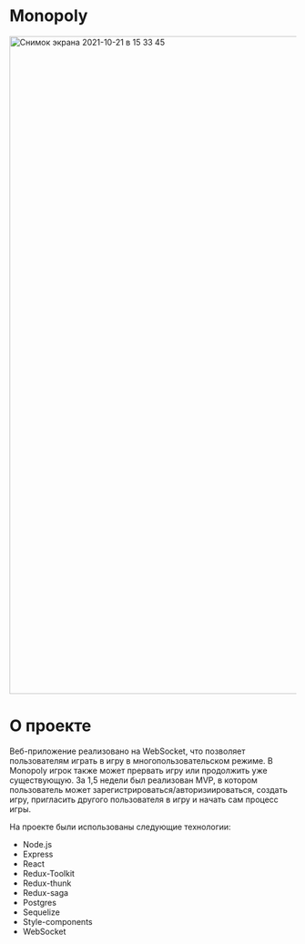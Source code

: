 # Monopoly

<img width="1156" alt="Снимок экрана 2021-10-21 в 15 33 45" src="https://user-images.githubusercontent.com/58190904/138278102-b63ddba3-a611-49f0-861f-00c83acf20ad.png">

# О проекте
Веб-приложение реализовано на WebSocket, что позволяет пользователям играть в игру в многопользовательском режиме. В Monopoly игрок  также может прервать игру или продолжить уже существующую. За 1,5 недели был реализован MVP, в котором пользователь может зарегистрироваться/авторизиироваться, создать игру, пригласить другого пользователя в игру и начать сам процесс игры.

На проекте были использованы следующие технологии:
- Node.js
- Express
- React
- Redux-Toolkit
- Redux-thunk
- Redux-saga
- Postgres
- Sequelize
- Style-components
- WebSocket



